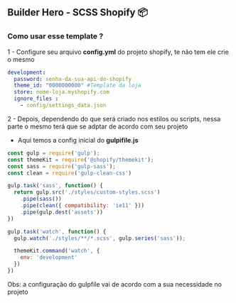## Builder Hero - SCSS Shopify 📦


### Como usar esse template ?

1 - Configure seu arquivo **config.yml** do projeto shopify, te não tem ele crie o mesmo 

```yml
development:
  password: senha-da-sua-api-do-shopify
  theme_id: "0000000000" #Template da loja
  store: nome-loja.myshopify.com
  ignore_files : 
    - config/settings_data.json
```

2 - Depois, dependendo do que será criado nos estilos ou scripts, nessa parte o mesmo terá que se adptar de acordo com seu projeto

- Aqui temos a config inicial do **gulpifile.js**

```js
const gulp = require('gulp');
const themeKit = require('@shopify/themekit');
const sass = require('gulp-sass');
const clean = require('gulp-clean-css')

gulp.task('sass', function() {
  return gulp.src('./styles/custom-styles.scss')
    .pipe(sass())
    .pipe(clean({ compatibility: 'ie11' }))
    .pipe(gulp.dest('assets'))
})

gulp.task('watch', function() {
  gulp.watch('./styles/**/*.scss', gulp.series('sass'));

  themeKit.command('watch', {
    env: 'development'
  })
})
```

Obs: a configuração do gulpfile vai de acordo com a sua necessidade no projeto